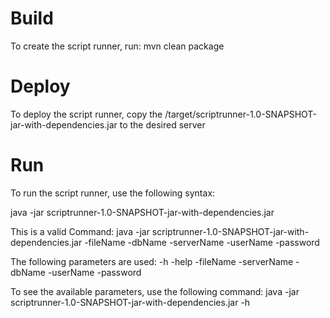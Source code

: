 # Build
To create the script runner, run:
mvn clean package

# Deploy
To deploy the script runner, copy the /target/scriptrunner-1.0-SNAPSHOT-jar-with-dependencies.jar to the desired server

# Run
To run the script runner, use the following syntax:

java -jar scriptrunner-1.0-SNAPSHOT-jar-with-dependencies.jar <PARAMETERS>

This is a valid Command:
java -jar scriptrunner-1.0-SNAPSHOT-jar-with-dependencies.jar -fileName <PATH TO SCRIPT> -dbName <DATABASE> -serverName <SERVER> -userName <USER> -password <PASSWORD>

The following parameters are used:
-h
-help
-fileName
-serverName
-dbName
-userName
-password

To see the available parameters, use the following command:
java -jar scriptrunner-1.0-SNAPSHOT-jar-with-dependencies.jar -h